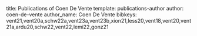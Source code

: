 title: Publications of Coen De Vente
template: publications-author
author: coen-de-vente
author_name: Coen De Vente
bibkeys: vent21,vent20a,schw22a,vent23a,vent23b,xion21,less20,vent18,vent20,vent21a,ardu20,schw22,vent22,lemi22,gonz21